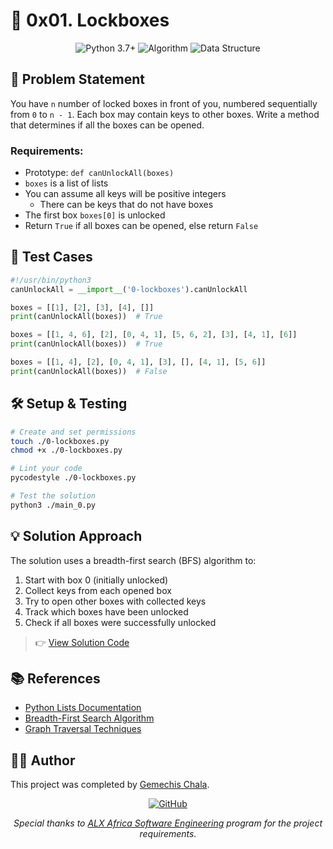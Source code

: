 # 🔐 0x01. Lockboxes

<p align="center">
  <img src="https://img.shields.io/badge/Python-3.7+-blue.svg" alt="Python 3.7+"/>
  <img src="https://img.shields.io/badge/Algorithm-BFS-brightgreen.svg" alt="Algorithm"/>
  <img src="https://img.shields.io/badge/Data_Structure-List-orange.svg" alt="Data Structure"/>
</p>

## 📝 Problem Statement

You have `n` number of locked boxes in front of you, numbered sequentially from `0` to `n - 1`. Each box may contain keys to other boxes. Write a method that determines if all the boxes can be opened.

### Requirements:

- Prototype: `def canUnlockAll(boxes)`
- `boxes` is a list of lists
- You can assume all keys will be positive integers
  - There can be keys that do not have boxes
- The first box `boxes[0]` is unlocked
- Return `True` if all boxes can be opened, else return `False`

## 🧪 Test Cases

```python
#!/usr/bin/python3
canUnlockAll = __import__('0-lockboxes').canUnlockAll

boxes = [[1], [2], [3], [4], []]
print(canUnlockAll(boxes))  # True

boxes = [[1, 4, 6], [2], [0, 4, 1], [5, 6, 2], [3], [4, 1], [6]]
print(canUnlockAll(boxes))  # True

boxes = [[1, 4], [2], [0, 4, 1], [3], [], [4, 1], [5, 6]]
print(canUnlockAll(boxes))  # False
```

## 🛠️ Setup & Testing

```bash
# Create and set permissions
touch ./0-lockboxes.py
chmod +x ./0-lockboxes.py

# Lint your code
pycodestyle ./0-lockboxes.py

# Test the solution
python3 ./main_0.py
```

## 💡 Solution Approach

The solution uses a breadth-first search (BFS) algorithm to:

1. Start with box 0 (initially unlocked)
2. Collect keys from each opened box
3. Try to open other boxes with collected keys
4. Track which boxes have been unlocked
5. Check if all boxes were successfully unlocked

> 👉 [View Solution Code](0-lockboxes.py)

## 📚 References

- [Python Lists Documentation](https://www.w3schools.com/python/python_lists.asp)
- [Breadth-First Search Algorithm](https://en.wikipedia.org/wiki/Breadth-first_search)
- [Graph Traversal Techniques](https://www.geeksforgeeks.org/graph-traversals-bfs-and-dfs/)

## 👨‍💻 Author

This project was completed by [Gemechis Chala](https://github.com/venopyx).

<p align="center">
  <a href="https://github.com/venopyx"><img src="https://img.shields.io/badge/GitHub-@venopyx-181717?style=for-the-badge&logo=github" alt="GitHub"></a>
</p>

<p align="center">
  <em>Special thanks to <a href="https://www.alxafrica.com/">ALX Africa Software Engineering</a> program for the project requirements.</em>
</p>
